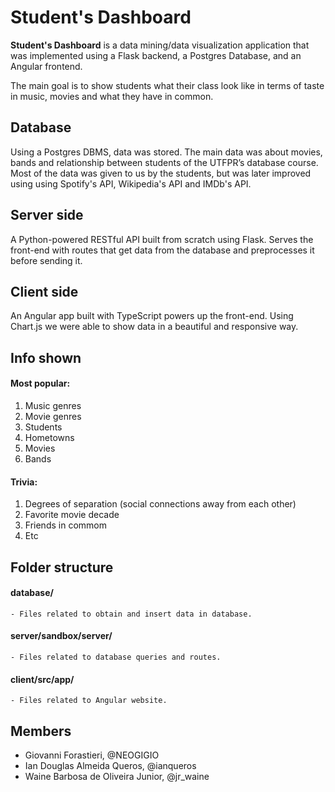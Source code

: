# Student's Dashboard

**Student's Dashboard** is a data mining/data visualization application that was implemented using a Flask backend, a Postgres Database, and an Angular frontend. 

The main goal is to show students what their class look like in terms of taste in music, movies and what they have in common.

## Database
Using a Postgres DBMS, data was stored. The main data was about movies, bands and relationship between students of the UTFPR’s database course. Most of the data was given to us by the students, but was later improved using using Spotify's API, Wikipedia's API and IMDb's API.

## Server side
A Python-powered RESTful API built from scratch using Flask. Serves the front-end with routes that get data from the database and preprocesses it before sending it.

## Client side
An Angular app built with TypeScript powers up the front-end. Using Chart.js we were able to show data in a beautiful and responsive way.

## Info shown
#### Most popular:
1. Music genres
1. Movie genres
1. Students
1. Hometowns
1. Movies
1. Bands

#### Trivia:
1. Degrees of separation (social connections away from each other)
1. Favorite movie decade 
1. Friends in commom
1. Etc 

## Folder structure
#### database/
    - Files related to obtain and insert data in database. 

#### server/sandbox/server/
    - Files related to database queries and routes.

#### client/src/app/
    - Files related to Angular website.
    
## Members
* Giovanni Forastieri, @NEOGIGIO
* Ian Douglas Almeida Queros, @ianqueros
* Waine Barbosa de Oliveira Junior, @jr_waine

